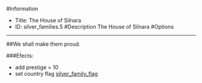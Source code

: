 #Information
 - Title: The House of Silnara
 - ID: silver_families.5
#Description
The House of Silnara
#Options

___
##We shall make them proud.

###Efects:<ul><li>add prestige = 10</li><li>set country flag [silver_family_flag](../flags/silver_family_flag.md)</li></ul>
